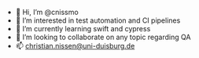 - 👋 Hi, I’m @cnissmo
- 👀 I’m interested in test automation and CI pipelines
- 🌱 I’m currently learning swift and cypress
- 💞️ I’m looking to collaborate on any topic regarding QA
- 📫 christian.nissen@uni-duisburg.de

<!---
cnissmo/cnissmo is a ✨ special ✨ repository because its `README.md` (this file) appears on your GitHub profile.
You can click the Preview link to take a look at your changes.
--->
